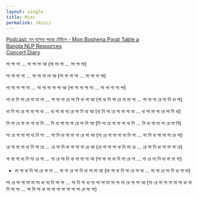 ```yaml
---
layout: single
title: Misc
permalink: /misc/
---
```


<a href="/podcast"> Podcast: মন বসেনা পড়ার টেবিলে - Mon Boshena Porat Table a</a><br>
<a href="/bangla_nlp_resources"> Bangla NLP Resources</a><br>
<a href="/concerts"> Concert Diary</a><br>



সা পা সা ... সা পা সা
আ (সা পা সা ... সা পা সা)


সা গা পা সা ... সা পা গা সা
আ (সা গা পা সা ... সা পা গা সা)


পা সা গা পা সা ... সা পা গা সা পা
আ (পা সা গা পা সা ... সা পা গা সা পা)

পা ধা নি সা রে গা মা পা  ... পা মা গা রে সা নি ধা পা
আ (পা ধা নি সা রে গা মা পা  ... পা মা গা রে সা নি ধা পা)

ধা নি সা রে গা মা পা ধা  ... ধা পা মা গা রে সা নি ধা
আ (ধা নি সা রে গা মা পা ধা  ... ধা পা মা গা রে সা নি ধা)

নি সা রে গা মা পা ধা নি ... নি ধা পা মা গা রে সা নি
আ (নি সা রে গা মা পা ধা নি ... নি ধা পা মা গা রে সা নি)

সা রে গা মা পা ধা নি সা ... সা নি ধা পা মা গা রে সা
আ (সা রে গা মা পা ধা নি সা ... সা নি ধা পা মা গা রে সা)

রে গা মা পা ধা নি সা রে ... রে সা নি ধা পা মা গা রে
আ (রে গা মা পা ধা নি সা রে ... রে সা নি ধা পা মা গা রে)

গা মা পা ধা নি সা রে গা ... গা রে সা নি ধা পা মা গা
আ (গা মা পা ধা নি সা রে গা ... গা রে সা নি ধা পা মা গা)

* মা পা ধা নি সা রে গা মা ... মা গা রে সা নি ধা পা মা
আ (মা পা ধা নি সা রে গা মা ... মা গা রে সা নি ধা পা মা)


সা রে সা গা সা মা সা ধা সা নি সা সা ... সা নি সা ধা সা পা সা মা সা গা সা রে সা সা
আ (সা রে সা গা সা মা সা ধা সা নি সা সা ... সা নি সা ধা সা পা সা মা সা গা সা রে সা সা)

